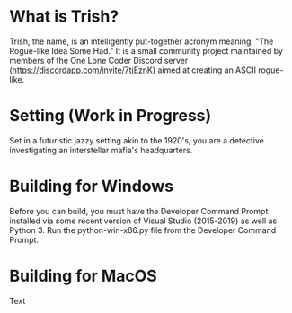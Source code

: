 # What is Trish?
Trish, the name, is an intelligently put-together acronym meaning, "The Rogue-like Idea Some Had." It is a small community project maintained by members of the One Lone Coder Discord server (https://discordapp.com/invite/7tjEznK) aimed at creating an ASCII rogue-like. 

# Setting (Work in Progress)
Set in a futuristic jazzy setting akin to the 1920's, you are a detective investigating an interstellar mafia's headquarters.

# Building for Windows
Before you can build, you must have the Developer Command Prompt installed via some recent version of Visual Studio (2015-2019) as well as Python 3. Run the python-win-x86.py file from the Developer Command Prompt.

# Building for MacOS
Text
